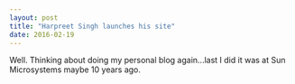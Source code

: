 ```yaml
---
layout: post
title: "Harpreet Singh launches his site"
date: 2016-02-19
---
```


Well. Thinking about doing my personal blog again...last I did it was at Sun Microsystems maybe 10 years ago. 
